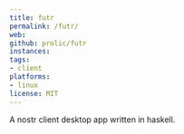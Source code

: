 ```yaml
---
title: futr
permalink: /futr/
web:
github: prolic/futr
instances:
tags:
- client
platforms:
- linux
license: MIT
---
```


A nostr client desktop app written in haskell.

